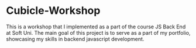 # Cubicle-Workshop
This is a workshop that I implemented as a part of the course JS Back End at Soft Uni. The main goal of this project is to serve as a part of my portfolio, showcasing my skills in backend javascript development. 

